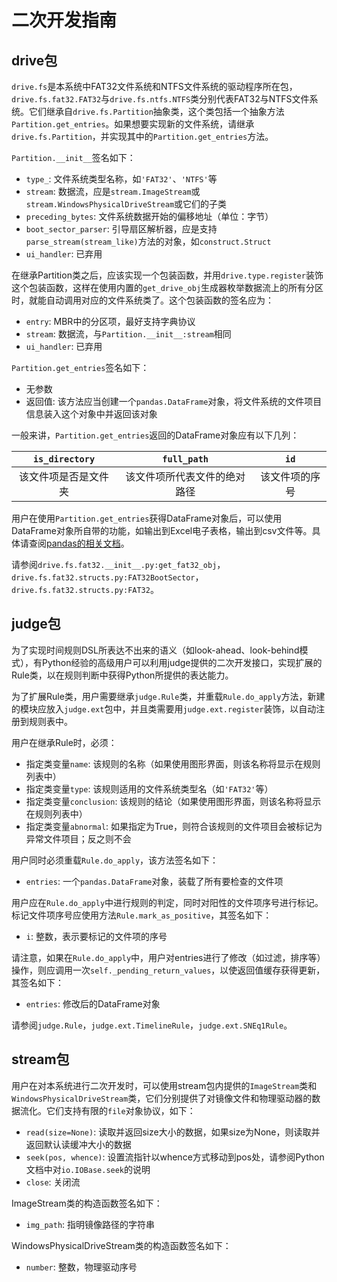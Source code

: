 
二次开发指南
====

drive包
----

`drive.fs`是本系统中FAT32文件系统和NTFS文件系统的驱动程序所在包，`drive.fs.fat32.FAT32`与`drive.fs.ntfs.NTFS`类分别代表FAT32与NTFS文件系统。它们继承自`drive.fs.Partition`抽象类，这个类包括一个抽象方法`Partition.get_entries`。如果想要实现新的文件系统，请继承`drive.fs.Partition`，并实现其中的`Partition.get_entries`方法。

`Partition.__init__`签名如下：
* `type_`: 文件系统类型名称，如`'FAT32'`、`'NTFS'`等
* `stream`: 数据流，应是`stream.ImageStream`或`stream.WindowsPhysicalDriveStream`或它们的子类
* `preceding_bytes`: 文件系统数据开始的偏移地址（单位：字节）
* `boot_sector_parser`: 引导扇区解析器，应是支持`parse_stream(stream_like)`方法的对象，如`construct.Struct`
* `ui_handler`: 已弃用

在继承Partition类之后，应该实现一个包装函数，并用`drive.type.register`装饰这个包装函数，这样在使用内置的`get_drive_obj`生成器枚举数据流上的所有分区时，就能自动调用对应的文件系统类了。这个包装函数的签名应为：
* `entry`: MBR中的分区项，最好支持字典协议
* `stream`: 数据流，与`Partition.__init__:stream`相同
* `ui_handler`: 已弃用

`Partition.get_entries`签名如下：
* 无参数
* 返回值: 该方法应当创建一个`pandas.DataFrame`对象，将文件系统的文件项目信息装入这个对象中并返回该对象

一般来讲，`Partition.get_entries`返回的DataFrame对象应有以下几列：

|`is_directory`  |`full_path`           |`id`       |
|:--------------:|:--------------------:|:---------:|
|该文件项是否是文件夹|该文件项所代表文件的绝对路径|该文件项的序号|

用户在使用`Partition.get_entries`获得DataFrame对象后，可以使用DataFrame对象所自带的功能，如输出到Excel电子表格，输出到csv文件等。具体请查阅[pandas的相关文档](http://pandas.pydata.org/pandas-docs/version/0.14.0/ )。

请参阅`drive.fs.fat32.__init__.py:get_fat32_obj`，`drive.fs.fat32.structs.py:FAT32BootSector`，`drive.fs.fat32.structs.py:FAT32`。


judge包
----

为了实现时间规则DSL所表达不出来的语义（如look-ahead、look-behind模式），有Python经验的高级用户可以利用judge提供的二次开发接口，实现扩展的Rule类，以在规则判断中获得Python所提供的表达能力。

为了扩展Rule类，用户需要继承`judge.Rule`类，并重载`Rule.do_apply`方法，新建的模块应放入`judge.ext`包中，并且类需要用`judge.ext.register`装饰，以自动注册到规则表中。

用户在继承Rule时，必须：
* 指定类变量`name`: 该规则的名称（如果使用图形界面，则该名称将显示在规则列表中）
* 指定类变量`type`: 该规则适用的文件系统类型名（如`'FAT32'`等）
* 指定类变量`conclusion`: 该规则的结论（如果使用图形界面，则该名称将显示在规则列表中）
* 指定类变量`abnormal`: 如果指定为True，则符合该规则的文件项目会被标记为异常文件项目；反之则不会

用户同时必须重载`Rule.do_apply`，该方法签名如下：
* `entries`: 一个`pandas.DataFrame`对象，装载了所有要检查的文件项

用户应在`Rule.do_apply`中进行规则的判定，同时对阳性的文件项序号进行标记。标记文件项序号应使用方法`Rule.mark_as_positive`，其签名如下：
* `i`: 整数，表示要标记的文件项的序号

请注意，如果在`Rule.do_apply`中，用户对entries进行了修改（如过滤，排序等）操作，则应调用一次`self._pending_return_values`，以使返回值缓存获得更新，其签名如下：
* `entries`: 修改后的DataFrame对象

请参阅`judge.Rule`，`judge.ext.TimelineRule`，`judge.ext.SNEq1Rule`。

stream包
----

用户在对本系统进行二次开发时，可以使用stream包内提供的`ImageStream`类和`WindowsPhysicalDriveStream`类，它们分别提供了对镜像文件和物理驱动器的数据流化。它们支持有限的`file`对象协议，如下：
* `read(size=None)`: 读取并返回size大小的数据，如果size为None，则读取并返回默认读缓冲大小的数据
* `seek(pos, whence)`: 设置流指针以whence方式移动到pos处，请参阅Python文档中对`io.IOBase.seek`的说明
* `close`: 关闭流

ImageStream类的构造函数签名如下：
* `img_path`: 指明镜像路径的字符串

WindowsPhysicalDriveStream类的构造函数签名如下：
* `number`: 整数，物理驱动序号

